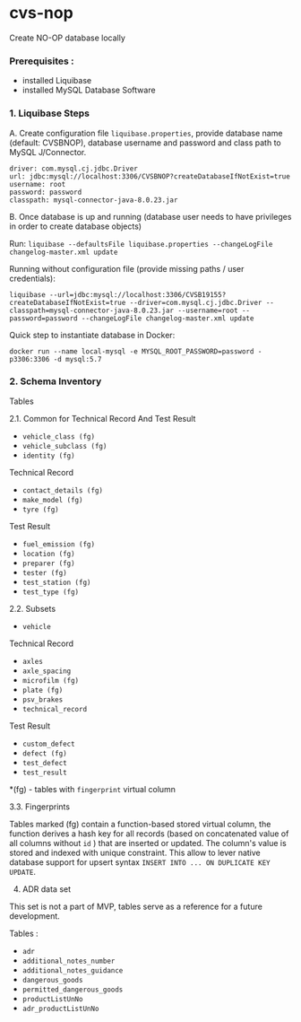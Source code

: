 # cvs-nop

Create NO-OP database locally

### Prerequisites :

- installed Liquibase
- installed MySQL Database Software

### 1. Liquibase Steps

A. Create configuration file
   `liquibase.properties`, provide database name (default: CVSBNOP), database username and password and class path to
   MySQL J/Connector.

```properties
driver: com.mysql.cj.jdbc.Driver
url: jdbc:mysql://localhost:3306/CVSBNOP?createDatabaseIfNotExist=true
username: root
password: password
classpath: mysql-connector-java-8.0.23.jar
```

B. Once database is up and running (database user needs to have privileges in order to create database objects)

Run: ``liquibase --defaultsFile liquibase.properties --changeLogFile changelog-master.xml update``

Running without configuration file (provide missing paths / user credentials):

`liquibase --url=jdbc:mysql://localhost:3306/CVSB19155?createDatabaseIfNotExist=true --driver=com.mysql.cj.jdbc.Driver --classpath=mysql-connector-java-8.0.23.jar --username=root --password=password --changeLogFile changelog-master.xml update`

Quick step to instantiate database in Docker:

`docker run --name local-mysql -e MYSQL_ROOT_PASSWORD=password -p3306:3306 -d mysql:5.7`

### 2. Schema Inventory

Tables

2.1. Common for Technical Record And Test Result

* `vehicle_class (fg)`
* `vehicle_subclass (fg)`
* `identity (fg)`

Technical Record

*  `contact_details (fg)`
*  `make_model (fg)`
*  `tyre (fg)`

Test Result

*  `fuel_emission (fg)`
*  `location (fg)`
*  `preparer (fg)`
*  `tester (fg)`
*  `test_station (fg)`
*  `test_type (fg)`

2.2. Subsets

*  `vehicle`

Technical Record

*  `axles`
*  `axle_spacing`
*  `microfilm (fg)`
*  `plate (fg)`
*  `psv_brakes`
*  `technical_record`

Test Result

*  `custom_defect`
*  `defect (fg)`
*  `test_defect`
*  `test_result`

*(fg) - tables with `fingerprint` virtual column

3.3. Fingerprints 

Tables marked (fg) contain a function-based stored virtual column, the function derives a hash key for
all records (based on concatenated value of all columns without `id` ) that are inserted or updated. The column's value is stored and indexed with unique constraint.
This allow to lever native database support for upsert syntax `INSERT INTO ... ON DUPLICATE KEY UPDATE`.

4. ADR data set 

This set is not a part of MVP, tables serve as a reference for a future development.  

Tables :
* `adr`
* `additional_notes_number`
* `additional_notes_guidance`
* `dangerous_goods`
* `permitted_dangerous_goods`
* `productListUnNo`
* `adr_productListUnNo`